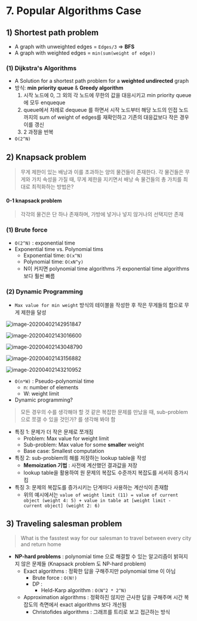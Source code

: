 # 7. Popular Algorithms Case

## 1) Shortest path problem

- A graph with unweighted edges = `Edges/3` => **BFS**
- A graph with weighted edges = `min(sum(weight of edge))` 

### (1) Dijkstra's Algorithms

- A Solution for a shortest path problem for a **weighted undirected** graph
- 방식: **min priority queue** & **Greedy algorithm**
  1. 시작 노드에 0, 그 외의 각 노드에 무한의 값을 대응시키고 min priority queue에 모두 enqueque
  2. queue에서 차례로 dequeue 를 하면서 시작 노드부터 해당 노드의 인접 노드까지의 sum of weight of edges를 재확인하고 기존의 대응값보다 작은 경우 이를 갱신
  3. 2 과정을 반복
- `O(2^N)`

## 2) Knapsack problem

> 무게 제한이 있는 배낭과 이를 초과하는 양의 물건들이 존재한다. 각 물건들은 무게와 가치 속성을 가질 때, 무게 제한을 지키면서 배낭 속 물건들의 총 가치를 최대로 최적화하는 방법은?

#### 0-1 knapsack problem

> 각각의 물건은 단 하나 존재하며, 가방에 넣거나 넣지 않거나의 선택지만 존재

### (1) Brute force

- `O(2^N)` : exponential time
- Exponential time vs. Polynomial tims
  - Exponential time: `O(x^N)`
  - Polynomial time: `O(xN^y)`
  - N이 커지면 polynomial time algorithms 가 exponential time algorithms 보다 훨씬 빠름

### (2) Dynamic Programming

- `Max value for min weight` 방식의 테이블을 작성한 후 작은 무게들의 합으로 무게 제한을 달성

![image-20200402142951847](/Users/eunjung/Documents/github-blog/_drafts/images/image-20200402142951847.png)

![image-20200402143016600](/Users/eunjung/Documents/github-blog/_drafts/images/image-20200402143016600.png)

![image-20200402143048790](/Users/eunjung/Documents/github-blog/_drafts/images/image-20200402143048790.png)

![image-20200402143156882](/Users/eunjung/Documents/github-blog/_drafts/images/image-20200402143156882.png)

![image-20200402143210952](/Users/eunjung/Documents/github-blog/_drafts/images/image-20200402143210952.png)

- `O(n*W)` : Pseudo-polynomial time
  - n: number of elements
  - W: weight limit
- Dynamic programming?

> 모든 경우의 수를 생각해야 할 것 같은 복잡한 문제를 만났을 때, sub-problem 으로 쪼갤 수 있을 것인가? 를 생각해 봐야 함

- 특징 1: 문제가 더 작은 문제로 쪼개짐
  - Problem: Max value for weight limit
  - Sub-problem: Max value for some **smaller** weight
  - Base case: Smallest computation
- 특징 2: sub-problem의 해를 저장하는 lookup table을 작성
  - **Memoization 기법** : 사전에 계산했던 결과값을 저장
  - lookup table을 활용하여 원 문제의 복잡도 수준까지 복잡도를 서서히 증가시킴
- 특징 3: 문제의 복잡도를 증가시키는 단계마다 사용하는 계산식이 존재함
  - 위의 예시에서는 `value of weight limit (11) = value of current object (weight 4: 5) + value in table at [weight limit - current object] (weight 2: 6)`

## 3) Traveling salesman problem

> What is the fasstest way for our salesman to travel between every city and return home

- **NP-hard problems** : polynomial time 으로 해결할 수 있는 알고리즘이 밝혀지지 않은 문제들 (Knapsack problem 도 NP-hard problem)
  - Exact algorithms : 정확한 답을 구해주지만 polynomial time 이 아님
    - Brute force : `O(N!)`
    - DP :
      - Held-Karp algorithm : `O(N^2 * 2^N)`
  - Approximation algorithms : 정확하진 않지만 근사한 답을 구해주며 시간 복잡도의 측면에서 exact algorithms 보다 개선됨
    - Christofides algorithms : 그래프를 트리로 보고 접근하는 방식